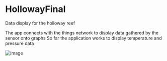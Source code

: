 # HollowayFinal
Data display for the holloway reef

The app connects with the things network to display data gathered by the sensor onto graphs
So far the application works to display temperature and pressure data


![image](https://github.com/akfungai/HollowayFinal/assets/57831808/666c1139-e2db-4203-aed1-338cf38de43c)
